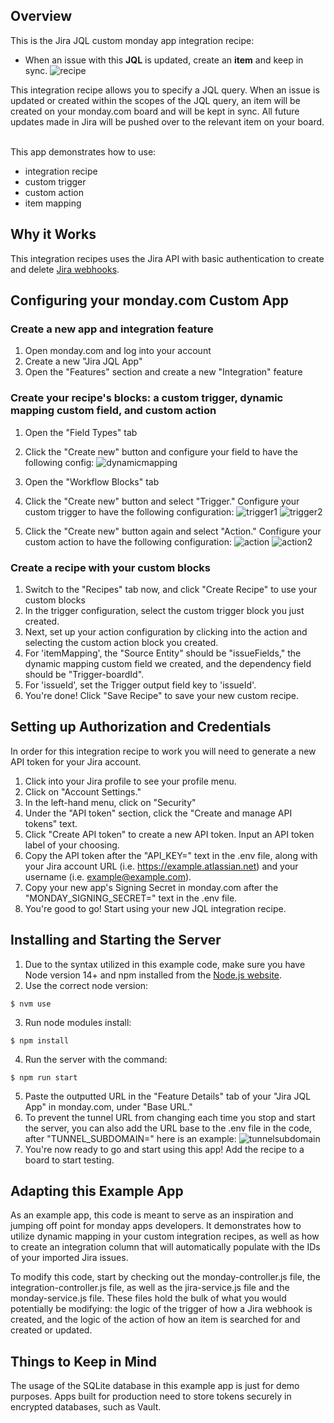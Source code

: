 ## Overview

This is the Jira JQL custom monday app integration recipe: 
- When an issue with this <b>JQL</b> is updated, create an <b>item</b> and keep in sync.
![recipe](https://dapulse-res.cloudinary.com/image/upload/v1624649879/remote_mondaycom_static/uploads/HelenLu/Jira%20Node%20Images/recipe.png)

This integration recipe allows you to specify a JQL query. When an issue is updated or created within the scopes of the JQL query, an item will be created on your monday.com board and will be kept in sync. All future updates made in Jira will be pushed over to the relevant item on your board.

<br>This app demonstrates how to use:
- integration recipe
- custom trigger
- custom action
- item mapping

## Why it Works

This integration recipes uses the Jira API with basic authentication to create and delete [Jira webhooks](https://developer.atlassian.com/server/jira/platform/webhooks/). 

## Configuring your monday.com Custom App

### Create a new app and integration feature

1. Open monday.com and log into your account
2. Create a new "Jira JQL App" 
3. Open the "Features" section and create a new "Integration" feature

### Create your recipe's blocks: a custom trigger, dynamic mapping custom field, and custom action

1. Open the "Field Types" tab
2. Click the "Create new" button and configure your field to have the following config: 
![dynamicmapping](/apps/jira-node/public/jira-node-dynamic-mapping.png)

3. Open the "Workflow Blocks" tab
4. Click the "Create new" button and select "Trigger." Configure your custom trigger to have the following configuration:
![trigger1](/apps/jira-node/public/jira-node-custom-trigger-1.png)
![trigger2](/apps/jira-node/public/jira-node-custom-trigger-2.png)
5. Click the "Create new" button again and select "Action." Configure your custom action to have the following configuration:
![action](/apps/jira-node/public/jira-node-custom-action-1.png)
![action2](/apps/jira-node/public/jira-node-custom-action-2.png)

### Create a recipe with your custom blocks

1. Switch to the "Recipes" tab now, and click "Create Recipe" to use your custom blocks
2. In the trigger configuration, select the custom trigger block you just created. 
3. Next, set up your action configuration by clicking into the action and selecting the custom action block you created. 
4. For 'itemMapping', the "Source Entity" should be "issueFields," the dynamic mapping custom field we created, and the dependency field should be "Trigger-boardId". 
5. For 'issueId', set the Trigger output field key to 'issueId'. 
6. You're done! Click "Save Recipe" to save your new custom recipe. 

## Setting up Authorization and Credentials

In order for this integration recipe to work you will need to generate a new API token for your Jira account. 

1. Click into your Jira profile to see your profile menu. 
2. Click on "Account Settings."
3. In the left-hand menu, click on "Security"
4. Under the "API token" section, click the "Create and manage API tokens" text.
5. Click "Create API token" to create a new API token. Input an API token label of your choosing. 
6. Copy the API token after the "API_KEY=" text in the .env file, along with your Jira account URL (i.e. https://example.atlassian.net) and your username (i.e. example@example.com). 
7. Copy your new app's Signing Secret in monday.com after the "MONDAY_SIGNING_SECRET=" text in the .env file.
8. You're good to go! Start using your new JQL integration recipe. 

## Installing and Starting the Server

1. Due to the syntax utilized in this example code, make sure you have Node version 14+ and npm installed from the [Node.js website](https://nodejs.org/en/download/).
2. Use the correct node version:
```
$ nvm use
```

3. Run node modules install:
```
$ npm install
```

4. Run the server with the command:
```
$ npm run start
```

5. Paste the outputted URL in the "Feature Details" tab of your "Jira JQL App" in monday.com, under "Base URL."
6. To prevent the tunnel URL from changing each time you stop and start the server, you can also add the URL base to the .env file in the code, after "TUNNEL_SUBDOMAIN=" here is an example:
![tunnelsubdomain](https://dapulse-res.cloudinary.com/image/upload/v1624650670/remote_mondaycom_static/uploads/HelenLu/Jira%20Node%20Images/tunnelsubdomain.png)
7. You're now ready to go and start using this app! Add the recipe to a board to start testing. 

## Adapting this Example App

As an example app, this code is meant to serve as an inspiration and jumping off point for monday apps developers. It demonstrates how to utilize dynamic mapping in your custom integration recipes, as well as how to create an integration column that will automatically populate with the IDs of your imported Jira issues. 

To modify this code, start by checking out the monday-controller.js file, the integration-controller.js file, as well as the jira-service.js file and the monday-service.js file. These files hold the bulk of what you would potentially be modifying: the logic of the trigger of how a Jira webhook is created, and the logic of the action of how an item is searched for and created or updated. 

## Things to Keep in Mind

The usage of the SQLite database in this example app is just for demo purposes. Apps built for production need to store tokens securely in encrypted databases, such as Vault. 
